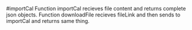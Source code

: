 #importCal
Function importCal recieves file content and returns complete json objects.
Function downloadFile recieves fileLink and then sends to importCal and returns same thing.

